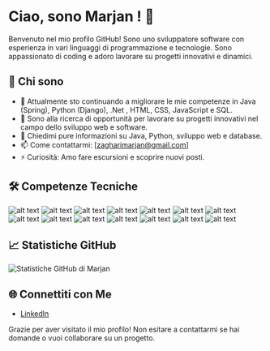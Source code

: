# Ciao, sono Marjan ! 👋

Benvenuto nel mio profilo GitHub! Sono uno sviluppatore software con esperienza in vari linguaggi di programmazione e tecnologie. Sono appassionato di coding e adoro lavorare su progetti innovativi e dinamici.

## 🚀 Chi sono

- 🌱 Attualmente sto continuando a migliorare le mie competenze in Java (Spring), Python (Django), .Net , HTML, CSS, JavaScript e SQL.
- 🔭 Sono alla ricerca di opportunità per lavorare su progetti innovativi nel campo dello sviluppo web e software.
- 💬 Chiedimi pure informazioni su Java, Python, sviluppo web e database.
- 📫 Come contattarmi: [zagharimarjan@gmail.com]
- ⚡ Curiosità: Amo fare escursioni e scoprire nuovi posti.

## 🛠️ Competenze Tecniche

![alt text](https://img.shields.io/badge/-Java-007396?style=flat&logo=java&logoColor=white)
![alt text](https://img.shields.io/badge/-Spring-6DB33F?style=flat&logo=spring&logoColor=white)
![alt text](https://img.shields.io/badge/-Python-3776AB?style=flat&logo=python&logoColor=white)
![alt text](https://img.shields.io/badge/-Django-092E20?style=flat&logo=django&logoColor=white)
![alt text](https://img.shields.io/badge/-HTML-E34F26?style=flat&logo=html5&logoColor=white)
![alt text](https://img.shields.io/badge/-CSS-1572B6?style=flat&logo=css3&logoColor=white)
![alt text](https://img.shields.io/badge/-JavaScript-F7DF1E?style=flat&logo=javascript&logoColor=black)
![alt text](https://img.shields.io/badge/-SQL-4479A1?style=flat&logo=postgresql&logoColor=white)
![alt text](https://img.shields.io/badge/-.NET-5C2D91?style=flat&logo=.net&logoColor=white)
![alt text](https://img.shields.io/badge/-PostgreSQL-336791?style=flat&logo=postgresql&logoColor=white)
![alt text](https://img.shields.io/badge/-Microsoft%20SQL%20Server-CC2927?style=flat&logo=microsoft-sql-server&logoColor=white)
![alt text](https://img.shields.io/badge/-phpMyAdmin-6C78AF?style=flat&logo=phpmyadmin&logoColor=white)
![alt text](https://img.shields.io/badge/-Git-F05032?style=flat&logo=git&logoColor=white)
![alt text](https://img.shields.io/badge/-Azure-0078D4?style=flat&logo=microsoft-azure&logoColor=white)

## 📈 Statistiche GitHub

![Statistiche GitHub di Marjan](https://github-readme-stats.vercel.app/api?username=MARJANZAGHARI1993&show_icons=true&theme=radical)

## 🌐 Connettiti con Me

- [LinkedIn](https://www.linkedin.com/in/marjanzaghari/)

Grazie per aver visitato il mio profilo! Non esitare a contattarmi se hai domande o vuoi collaborare su un progetto.
